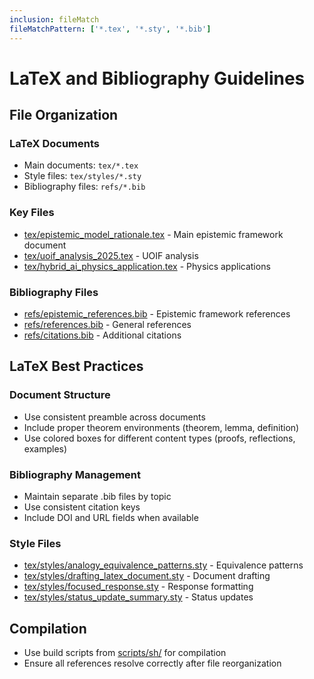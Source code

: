 ```yaml
---
inclusion: fileMatch
fileMatchPattern: ['*.tex', '*.sty', '*.bib']
---
```


# LaTeX and Bibliography Guidelines

## File Organization

### LaTeX Documents
- Main documents: `tex/*.tex`
- Style files: `tex/styles/*.sty`
- Bibliography files: `refs/*.bib`

### Key Files
- [tex/epistemic_model_rationale.tex](mdc:tex/epistemic_model_rationale.tex) - Main epistemic framework document
- [tex/uoif_analysis_2025.tex](mdc:tex/uoif_analysis_2025.tex) - UOIF analysis
- [tex/hybrid_ai_physics_application.tex](mdc:tex/hybrid_ai_physics_application.tex) - Physics applications

### Bibliography Files
- [refs/epistemic_references.bib](mdc:refs/epistemic_references.bib) - Epistemic framework references
- [refs/references.bib](mdc:refs/references.bib) - General references
- [refs/citations.bib](mdc:refs/citations.bib) - Additional citations

## LaTeX Best Practices

### Document Structure
- Use consistent preamble across documents
- Include proper theorem environments (theorem, lemma, definition)
- Use colored boxes for different content types (proofs, reflections, examples)

### Bibliography Management
- Maintain separate .bib files by topic
- Use consistent citation keys
- Include DOI and URL fields when available

### Style Files
- [tex/styles/analogy_equivalence_patterns.sty](mdc:tex/styles/analogy_equivalence_patterns.sty) - Equivalence patterns
- [tex/styles/drafting_latex_document.sty](mdc:tex/styles/drafting_latex_document.sty) - Document drafting
- [tex/styles/focused_response.sty](mdc:tex/styles/focused_response.sty) - Response formatting
- [tex/styles/status_update_summary.sty](mdc:tex/styles/status_update_summary.sty) - Status updates

## Compilation
- Use build scripts from [scripts/sh/](mdc:scripts/sh/) for compilation
- Ensure all references resolve correctly after file reorganization